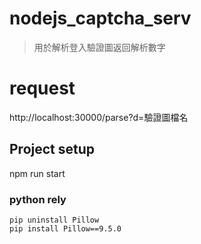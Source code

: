 # nodejs_captcha_serv
> 用於解析登入驗證圖返回解析數字

# request
http://localhost:30000/parse?d=驗證圖檔名


## Project setup
  npm run start

### python rely 
```
pip uninstall Pillow
pip install Pillow==9.5.0

```


